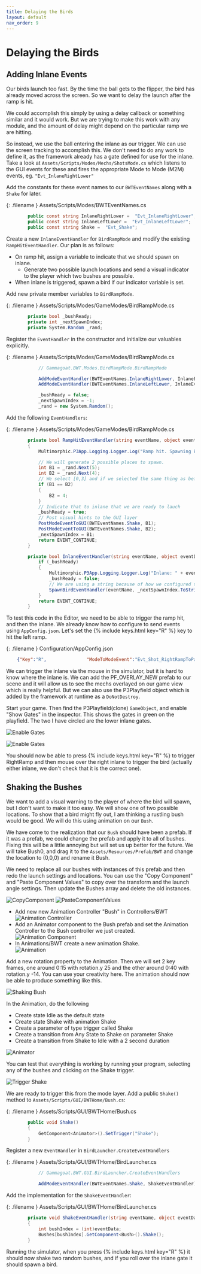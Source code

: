 ```yaml
---
title: Delaying the Birds
layout: default
nav_order: 9
---
```


# Delaying the Birds

## Adding Inlane Events

Our birds launch too fast. By the time the ball gets to the flipper, the bird has already moved across the screen. So we want to delay the launch after the ramp is hit.

We could accomplish this simply by using a delay callback or something similar and it would work. But we are trying to make this work with any module, and the amount of delay might depend on the particular ramp we are hitting.

So instead, we use the ball entering the inlane as our trigger. We can use the screen tracking to accomplish this. We don't need to do any work to define it, as the framework already has a gate defined for use for the inlane. Take a look at `Assets/Scripts/Modes/Mechs/ShotsMode.cs` which listens to the GUI events for these and fires the appropriate Mode to Mode (M2M) events, eg. `"Evt_InlaneRightLower"`

Add the constants for these event names to our `BWTEventNames` along with a `Shake` for later.

{: .filename }
Assets/Scripts/Modes/BWTEventNames.cs

```csharp
        public const string InlaneRightLower =  "Evt_InlaneRightLower";
        public const string InlaneLeftLower =  "Evt_InlaneLeftLower";
        public const string Shake =  "Evt_Shake";
```

Create a new `InlaneEventHandler` for `BirdRampMode` and modify the existing `RampHitEventHandler`. Our plan is as follows:

  * On ramp hit, assign a variable to indicate that we should spawn on inlane.
    * Generate two possible launch locations and send a visual indicator to the player which two bushes are possible.
  * When inlane is triggered, spawn a bird if our indicator variable is set.

Add new private member variables to `BirdRampMode`.

{: .filename }
Assets/Scripts/Modes/GameModes/BirdRampMode.cs

```csharp
        private bool _bushReady;
        private int _nextSpawnIndex;
        private System.Random _rand;
```

Register the `EventHandler` in the constructor and initialize our valuables explicitly.

{: .filename }
Assets/Scripts/Modes/GameModes/BirdRampMode.cs

```csharp
            // Gammagoat.BWT.Modes.BirdRampMode.BirdRampMode

            AddModeEventHandler(BWTEventNames.InlaneRightLower, InlaneEventHandler, Priority);
            AddModeEventHandler(BWTEventNames.InlaneLeftLower, InlaneEventHandler, Priority);

            _bushReady = false;
            _nextSpawnIndex = -1;
            _rand = new System.Random();
```

Add the following `EventHandlers`:

{: .filename }
Assets/Scripts/Modes/GameModes/BirdRampMode.cs

```csharp
        private bool RampHitEventHandler(string eventName, object eventData)
        {
            Multimorphic.P3App.Logging.Logger.Log("Ramp hit. Spawning Bird.");

            // We will generate 2 possible places to spawn.
            int B1 = _rand.Next(5);
            int B2 = _rand.Next(4);
            // We select [0,3] and if we selected the same thing as before change it to 4. This does sampling without replacement.
            if (B1 == B2)
            {
                B2 = 4;
            }
            // Indicate that to inlane that we are ready to lauch
            _bushReady = true;
            // Post visual hints to the GUI layer
            PostModeEventToGUI(BWTEventNames.Shake, B1);
            PostModeEventToGUI(BWTEventNames.Shake, B2);
            _nextSpawnIndex = B1;
            return EVENT_CONTINUE;
        }

        private bool InlaneEventHandler(string eventName, object eventData) {
            if (_bushReady)
            {
                Multimorphic.P3App.Logging.Logger.Log("Inlane: " + eventName + "Crossed. Spawning Bird from index: " + _nextSpawnIndex.ToString());
                _bushReady = false;
                // We are using a string because of how we configured the Spawn event in AppConfig.
                SpawnBirdEventHandler(eventName, _nextSpawnIndex.ToString());
            }
            return EVENT_CONTINUE;
        }
```

To test this code in the Editor, we need to be able to trigger the ramp hit, and then the inlane. We already know how to configure to send events using `AppConfig.json`. Let's set the {% include keys.html key="R" %} key to hit the left ramp.

{: .filename }
Configuration/AppConfig.json

```json
    {"Key":"R",               "ModeToModeEvent":"Evt_Shot_RightRampToPassthrough","Data":""},
```

We can trigger the inlane via the mouse in the simulator, but it is hard to know where the inlane is. We can add the PF_OVERLAY_NEW prefab to our scene and it will allow us to see the mechs overlayed on our game view which is really helpful. But we can also use the P3Playfield object which is added by the framework at runtime as a `DoNotDestroy`. 

Start your game. Then find the P3Playfield(clone) `GameObject`, and enable "Show Gates" in the inspector. This shows the gates in green on the playfield. The two I have circled are the lower inlane gates.

![Enable Gates](assets/images/EnableGates.png)

![Enable Gates](assets/images/Gates.png)

You should now be able to press {% include keys.html key="R" %} to trigger RightRamp and then mouse over the right inlane to trigger the bird (actually either inlane, we don't check that it is the correct one).

## Shaking the Bushes

We want to add a visual warning to the player of where the bird will spawn, but I don't want to make it too easy. We will show one of two possible locations. To show that a bird might fly out, I am thinking a rustling bush would be good. We will do this using animation on our `Bush`.

We have come to the realization that our `Bush` should have been a prefab. If it was a prefab, we could change the prefab and apply it to all of bushes. Fixing this will be a little annoying but will set us up better for the future. We will take Bush0, and drag it to the `Assets/Resources/Prefab/BWT` and change the location to (0,0,0) and rename it Bush.

We need to replace all our bushes with instances of this prefab and then redo the launch settings and locations. You can use the "Copy Component" and "Paste Component Values" to copy over the transform and the launch angle settings. Then update the Bushes array and delete the old instances.

![CopyComponent](assets/images/CopyComponent.png)
![PasteComponentValues](assets/images/PastComponentValues.png)

  * Add new new Animation Controller "Bush" in Controllers/BWT
  <br> ![Animation Controller](assets/images/AnimationController.png)
  * Add an Animator component to the Bush prefab and set the Animation Controller to the Bush controller we just created.
  <br> ![Animation Component](assets/images/AnimatorComponent.png)
  * In Animations/BWT create a new animation Shake.
  <br> ![Animation](assets/images/Animation.png)

Add a new rotation property to the Animation. Then we will set 2 key frames, one around 0:15 with rotation.y 25 and the other around 0:40 with rotation.y -14. You can use your creativity here. The animation should now be able to produce something like this.

![Shaking Bush](assets/images/Shake.gif)

In the Animation, do the following

  * Create state Idle as the default state
  * Create state Shake with animation Shake
  * Create a parameter of type trigger called Shake
  * Create a transition from Any State to Shake on parameter Shake
  * Create a transition from Shake to Idle with a 2 second duration

![Animator](assets/images/Animator.png)

You can test that everything is working by running your program, selecting any of the bushes and clicking on the Shake trigger.

![Trigger Shake](assets/images/TriggerShake.gif)

We are ready to trigger this from the mode layer. Add a public `Shake()` method to `Assets/Scripts/GUI/BWTHome/Bush.cs`:

{: .filename }
Assets/Scripts/GUI/BWTHome/Bush.cs

```csharp
        public void Shake()
        {
            GetComponent<Animator>().SetTrigger("Shake");
        }
```

Register a new `EventHandler` in `BirdLauncher.CreateEventHandlers`

{: .filename }
Assets/Scripts/GUI/BWTHome/BirdLauncher.cs

```csharp
            // Gammagoat.BWT.GUI.BirdLauncher.CreateEventHandlers

            AddModeEventHandler(BWTEventNames.Shake, ShakeEventHandler);
```

Add the implementation for the `ShakeEventHandler`:

{: .filename }
Assets/Scripts/GUI/BWTHome/BirdLauncher.cs

```csharp
        private void ShakeEventHandler(string eventName, object eventData)
        {
            int bushIndex = (int)eventData;
            Bushes[bushIndex].GetComponent<Bush>().Shake();
        }
```

Running the simulator, when you press {% include keys.html key="R" %} it should now shake two random bushes, and if you roll over the inlane gate it should spawn a bird.
